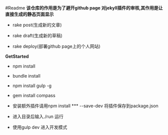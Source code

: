 #Readme
**该仓库的作用是为了避开github page 对jekyll插件的审核,其作用是让直接生成的静态页面显示**

* rake post(生成新的文章)

* rake draft(生成新的草稿)

* rake deploy(部署github page上的个人网站)


**GetStarted**
* npm install

* bundle install

* npm install gulp -g

* gem install compass

* 安装额外插件请用npm install *** --save-dev 将插件保存到package.json

* 进入目录后输入./run 运行

* 使用gulp dev 进入开发模式
